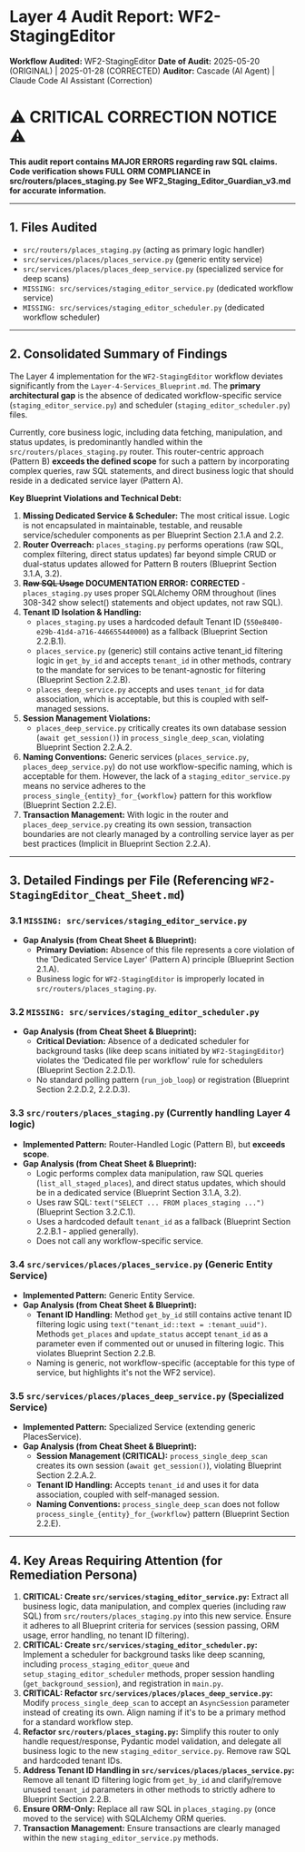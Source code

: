 # Layer 4 Audit Report: WF2-StagingEditor

**Workflow Audited:** WF2-StagingEditor
**Date of Audit:** 2025-05-20 (ORIGINAL) | 2025-01-28 (CORRECTED)
**Auditor:** Cascade (AI Agent) | Claude Code AI Assistant (Correction)

# ⚠️  CRITICAL CORRECTION NOTICE ⚠️ 
**This audit report contains MAJOR ERRORS regarding raw SQL claims.**
**Code verification shows FULL ORM COMPLIANCE in src/routers/places_staging.py**
**See WF2_Staging_Editor_Guardian_v3.md for accurate information.**

---

## 1. Files Audited

- `src/routers/places_staging.py` (acting as primary logic handler)
- `src/services/places/places_service.py` (generic entity service)
- `src/services/places/places_deep_service.py` (specialized service for deep scans)
- `MISSING: src/services/staging_editor_service.py` (dedicated workflow service)
- `MISSING: src/services/staging_editor_scheduler.py` (dedicated workflow scheduler)

---

## 2. Consolidated Summary of Findings

The Layer 4 implementation for the `WF2-StagingEditor` workflow deviates significantly from the `Layer-4-Services_Blueprint.md`. The **primary architectural gap** is the absence of dedicated workflow-specific service (`staging_editor_service.py`) and scheduler (`staging_editor_scheduler.py`) files.

Currently, core business logic, including data fetching, manipulation, and status updates, is predominantly handled within the `src/routers/places_staging.py` router. This router-centric approach (Pattern B) **exceeds the defined scope** for such a pattern by incorporating complex queries, raw SQL statements, and direct business logic that should reside in a dedicated service layer (Pattern A).

**Key Blueprint Violations and Technical Debt:**

1.  **Missing Dedicated Service & Scheduler:** The most critical issue. Logic is not encapsulated in maintainable, testable, and reusable service/scheduler components as per Blueprint Section 2.1.A and 2.2.
2.  **Router Overreach:** `places_staging.py` performs operations (raw SQL, complex filtering, direct status updates) far beyond simple CRUD or dual-status updates allowed for Pattern B routers (Blueprint Section 3.1.A, 3.2).
3.  **~~Raw SQL Usage~~ DOCUMENTATION ERROR:** **CORRECTED** - `places_staging.py` uses proper SQLAlchemy ORM throughout (lines 308-342 show select() statements and object updates, not raw SQL).
4.  **Tenant ID Isolation & Handling:**
    *   `places_staging.py` uses a hardcoded default Tenant ID (`550e8400-e29b-41d4-a716-446655440000`) as a fallback (Blueprint Section 2.2.B.1).
    *   `places_service.py` (generic) still contains active tenant_id filtering logic in `get_by_id` and accepts `tenant_id` in other methods, contrary to the mandate for services to be tenant-agnostic for filtering (Blueprint Section 2.2.B).
    *   `places_deep_service.py` accepts and uses `tenant_id` for data association, which is acceptable, but this is coupled with self-managed sessions.
5.  **Session Management Violations:**
    *   `places_deep_service.py` critically creates its own database session (`await get_session()`) in `process_single_deep_scan`, violating Blueprint Section 2.2.A.2.
6.  **Naming Conventions:** Generic services (`places_service.py`, `places_deep_service.py`) do not use workflow-specific naming, which is acceptable for them. However, the lack of a `staging_editor_service.py` means no service adheres to the `process_single_{entity}_for_{workflow}` pattern for this workflow (Blueprint Section 2.2.E).
7.  **Transaction Management:** With logic in the router and `places_deep_service.py` creating its own session, transaction boundaries are not clearly managed by a controlling service layer as per best practices (Implicit in Blueprint Section 2.2.A).

---

## 3. Detailed Findings per File (Referencing `WF2-StagingEditor_Cheat_Sheet.md`)

### 3.1 `MISSING: src/services/staging_editor_service.py`

*   **Gap Analysis (from Cheat Sheet & Blueprint):**
    *   **Primary Deviation:** Absence of this file represents a core violation of the 'Dedicated Service Layer' (Pattern A) principle (Blueprint Section 2.1.A).
    *   Business logic for `WF2-StagingEditor` is improperly located in `src/routers/places_staging.py`.

### 3.2 `MISSING: src/services/staging_editor_scheduler.py`

*   **Gap Analysis (from Cheat Sheet & Blueprint):**
    *   **Critical Deviation:** Absence of a dedicated scheduler for background tasks (like deep scans initiated by `WF2-StagingEditor`) violates the 'Dedicated file per workflow' rule for schedulers (Blueprint Section 2.2.D.1).
    *   No standard polling pattern (`run_job_loop`) or registration (Blueprint Section 2.2.D.2, 2.2.D.3).

### 3.3 `src/routers/places_staging.py` (Currently handling Layer 4 logic)

*   **Implemented Pattern:** Router-Handled Logic (Pattern B), but **exceeds scope**.
*   **Gap Analysis (from Cheat Sheet & Blueprint):**
    *   Logic performs complex data manipulation, raw SQL queries (`list_all_staged_places`), and direct status updates, which should be in a dedicated service (Blueprint Section 3.1.A, 3.2).
    *   Uses raw SQL: `text("SELECT ... FROM places_staging ...")` (Blueprint Section 3.2.C.1).
    *   Uses a hardcoded default `tenant_id` as a fallback (Blueprint Section 2.2.B.1 - applied generally).
    *   Does not call any workflow-specific service.

### 3.4 `src/services/places/places_service.py` (Generic Entity Service)

*   **Implemented Pattern:** Generic Entity Service.
*   **Gap Analysis (from Cheat Sheet & Blueprint):**
    *   **Tenant ID Handling:** Method `get_by_id` still contains active tenant ID filtering logic using `text("tenant_id::text = :tenant_uuid")`. Methods `get_places` and `update_status` accept `tenant_id` as a parameter even if commented out or unused in filtering logic. This violates Blueprint Section 2.2.B.
    *   Naming is generic, not workflow-specific (acceptable for this type of service, but highlights it's not the WF2 service).

### 3.5 `src/services/places/places_deep_service.py` (Specialized Service)

*   **Implemented Pattern:** Specialized Service (extending generic PlacesService).
*   **Gap Analysis (from Cheat Sheet & Blueprint):**
    *   **Session Management (CRITICAL):** `process_single_deep_scan` creates its own session (`await get_session()`), violating Blueprint Section 2.2.A.2.
    *   **Tenant ID Handling:** Accepts `tenant_id` and uses it for data association, coupled with self-managed session.
    *   **Naming Conventions:** `process_single_deep_scan` does not follow `process_single_{entity}_for_{workflow}` pattern (Blueprint Section 2.2.E).

---

## 4. Key Areas Requiring Attention (for Remediation Persona)

1.  **CRITICAL: Create `src/services/staging_editor_service.py`:** Extract all business logic, data manipulation, and complex queries (including raw SQL) from `src/routers/places_staging.py` into this new service. Ensure it adheres to all Blueprint criteria for services (session passing, ORM usage, error handling, no tenant ID filtering).
2.  **CRITICAL: Create `src/services/staging_editor_scheduler.py`:** Implement a scheduler for background tasks like deep scanning, including `process_staging_editor_queue` and `setup_staging_editor_scheduler` methods, proper session handling (`get_background_session`), and registration in `main.py`.
3.  **CRITICAL: Refactor `src/services/places/places_deep_service.py`:** Modify `process_single_deep_scan` to accept an `AsyncSession` parameter instead of creating its own. Align naming if it's to be a primary method for a standard workflow step.
4.  **Refactor `src/routers/places_staging.py`:** Simplify this router to only handle request/response, Pydantic model validation, and delegate all business logic to the new `staging_editor_service.py`. Remove raw SQL and hardcoded tenant IDs.
5.  **Address Tenant ID Handling in `src/services/places/places_service.py`:** Remove all tenant ID filtering logic from `get_by_id` and clarify/remove unused `tenant_id` parameters in other methods to strictly adhere to Blueprint Section 2.2.B.
6.  **Ensure ORM-Only:** Replace all raw SQL in `places_staging.py` (once moved to the service) with SQLAlchemy ORM queries.
7.  **Transaction Management:** Ensure transactions are clearly managed within the new `staging_editor_service.py` methods.
